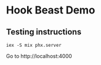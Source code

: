 # Hook Beast Demo

## Testing instructions

```
iex -S mix phx.server
```

Go to http://localhost:4000
